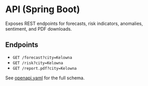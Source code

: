 # API (Spring Boot)

Exposes REST endpoints for forecasts, risk indicators, anomalies, sentiment, and PDF downloads.

## Endpoints

- `GET /forecast?city=Kelowna`
- `GET /risk?city=Kelowna`
- `GET /report.pdf?city=Kelowna`

See [openapi.yaml](openapi.yaml) for the full schema.
